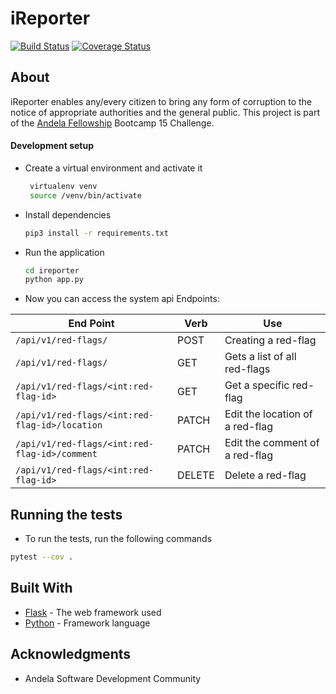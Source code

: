 # iReporter
[![Build Status](https://travis-ci.org/astonetuhame/ireporter.svg?branch=master)](https://travis-ci.org/astonetuhame/ireporter)
[![Coverage Status](https://coveralls.io/repos/github/astonetuhame/ireporter/badge.svg?branch=master)](https://coveralls.io/github/astonetuhame/ireporter?branch=master)


## About
iReporter enables any/every citizen to bring any form of corruption to the notice of appropriate authorities and the general public.
This project is part of the [Andela Fellowship](https://andela.com/) Bootcamp 15 Challenge.

 
#### Development setup
- Create a virtual environment and activate it
    ```bash
     virtualenv venv
     source /venv/bin/activate
    ```
- Install dependencies 
    ```bash
    pip3 install -r requirements.txt
    ```
- Run the application
    ```bash
    cd ireporter
    python app.py
    ```
- Now you can access the system api Endpoints:

| End Point                                           | Verb |Use                                       |
| ----------------------------------------------------|------|------------------------------------------|
|`/api/v1/red-flags/`                                 |POST  |Creating a red-flag                       |
|`/api/v1/red-flags/`                                 |GET   |Gets a list of all red-flags              |
|`/api/v1/red-flags/<int:red-flag-id>`                |GET   |Get a specific red-flag  					|
|`/api/v1/red-flags/<int:red-flag-id>/location`       |PATCH |Edit the location of a red-flag           |
|`/api/v1/red-flags/<int:red-flag-id>/comment`        |PATCH |Edit the comment of a red-flag            |
|`/api/v1/red-flags/<int:red-flag-id>`                |DELETE|Delete a red-flag                         |

## Running the tests

- To run the tests, run the following commands

```bash
pytest --cov .
```

## Built With

* [Flask](http://flask.pocoo.org/docs/1.0/) - The web framework used
* [Python](https://www.python.org/) - Framework language

## Acknowledgments

* Andela Software Development Community
